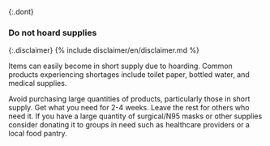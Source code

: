 {:.dont}

### Do not hoard supplies 

{:.disclaimer}
{% include disclaimer/en/disclaimer.md %}


Items can easily become in short supply due to hoarding.  Common products experiencing shortages include toilet paper, bottled water, and medical supplies.

Avoid purchasing large quantities of products, particularly those in short supply.  Get what you need for 2-4 weeks. Leave the rest for others who need it.  If you have a large quantity of surgical/N95 masks or other supplies consider donating it to groups in need such as healthcare providers or a local food pantry.
